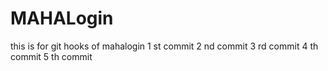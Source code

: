 # MAHALogin
this is for git hooks  of mahalogin
1 st commit
2 nd commit
3 rd commit
4 th commit
5 th commit
